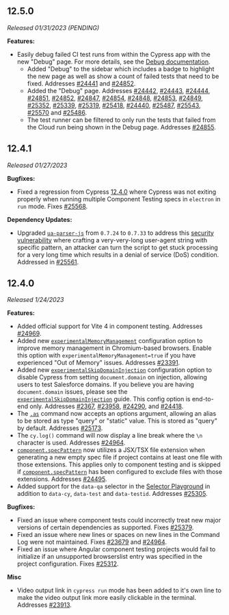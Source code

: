  <!-- See the ../guides/writing-the-cypress-changelog.md for details on writing the changelog. -->

## 12.5.0

_Released 01/31/2023 (PENDING)_

**Features:**

- Easily debug failed CI test runs from within the Cypress app with the new "Debug" page. For more details, see the [Debug documentation](https://on.cypress.io/debug-page). 
  - Added "Debug" to the sidebar which includes a badge to highlight the new page as well as show a count of failed tests that need to be fixed. Addresses [#24441](https://github.com/cypress-io/cypress/issues/24441) and [#24852](https://github.com/cypress-io/cypress/issues/24852).
  - Added the "Debug" page. Addresses
[#24442](https://github.com/cypress-io/cypress/issues/24442),
[#24443](https://github.com/cypress-io/cypress/issues/24443),
[#24444](https://github.com/cypress-io/cypress/issues/24444),
[#24851](https://github.com/cypress-io/cypress/issues/24851),
[#24852](https://github.com/cypress-io/cypress/issues/24852),
[#24847](https://github.com/cypress-io/cypress/issues/24847),
[#24854](https://github.com/cypress-io/cypress/issues/24854),
[#24848](https://github.com/cypress-io/cypress/issues/24848),
[#24853](https://github.com/cypress-io/cypress/issues/24853),
[#24849](https://github.com/cypress-io/cypress/issues/24849),
[#25352](https://github.com/cypress-io/cypress/issues/25352),
[#25339](https://github.com/cypress-io/cypress/issues/25339),
[#25319](https://github.com/cypress-io/cypress/issues/25319),
[#25418](https://github.com/cypress-io/cypress/issues/25418),
[#24440](https://github.com/cypress-io/cypress/issues/24440),
[#25487](https://github.com/cypress-io/cypress/issues/25487),
[#25543](https://github.com/cypress-io/cypress/issues/25543),
[#25570](https://github.com/cypress-io/cypress/issues/25570) and
[#25486](https://github.com/cypress-io/cypress/issues/25486).
  - The test runner can be filtered to only run the tests that failed from the Cloud run being shown in the Debug page. Addresses [#24855](https://github.com/cypress-io/cypress/issues/24855).

## 12.4.1

_Released 01/27/2023_

**Bugfixes:**

- Fixed a regression from Cypress [12.4.0](https://docs.cypress.io/guides/references/changelog#12-4-0) where Cypress was not exiting properly when running multiple Component Testing specs in `electron` in `run` mode. Fixes [#25568](https://github.com/cypress-io/cypress/issues/25568).

**Dependency Updates:**

- Upgraded [`ua-parser-js`](https://github.com/faisalman/ua-parser-js) from `0.7.24` to `0.7.33` to address this [security vulnerability](https://github.com/faisalman/ua-parser-js/security/advisories/GHSA-fhg7-m89q-25r3) where crafting a very-very-long user-agent string with specific pattern, an attacker can turn the script to get stuck processing for a very long time which results in a denial of service (DoS) condition. Addressed in [#25561](https://github.com/cypress-io/cypress/pull/25561).

## 12.4.0

_Released 1/24/2023_

**Features:**

- Added official support for Vite 4 in component testing. Addresses
  [#24969](https://github.com/cypress-io/cypress/issues/24969).
- Added new
  [`experimentalMemoryManagement`](/guides/references/experiments#Configuration)
  configuration option to improve memory management in Chromium-based browsers.
  Enable this option with `experimentalMemoryManagement=true` if you have
  experienced "Out of Memory" issues. Addresses
  [#23391](https://github.com/cypress-io/cypress/issues/23391).
- Added new
  [`experimentalSkipDomainInjection`](/guides/references/experiments#Experimental-Skip-Domain-Injection)
  configuration option to disable Cypress from setting `document.domain` on
  injection, allowing users to test Salesforce domains. If you believe you are
  having `document.domain` issues, please see the
  [`experimentalSkipDomainInjection`](/guides/references/experiments#Experimental-Skip-Domain-Injection)
  guide. This config option is end-to-end only. Addresses
  [#2367](https://github.com/cypress-io/cypress/issues/2367),
  [#23958](https://github.com/cypress-io/cypress/issues/23958),
  [#24290](https://github.com/cypress-io/cypress/issues/24290), and
  [#24418](https://github.com/cypress-io/cypress/issues/24418).
- The [`.as`](/api/commands/as) command now accepts an options argument,
  allowing an alias to be stored as type "query" or "static" value. This is
  stored as "query" by default. Addresses
  [#25173](https://github.com/cypress-io/cypress/issues/25173).
- The `cy.log()` command will now display a line break where the `\n` character
  is used. Addresses
  [#24964](https://github.com/cypress-io/cypress/issues/24964).
- [`component.specPattern`](/guides/references/configuration#component) now
  utilizes a JSX/TSX file extension when generating a new empty spec file if
  project contains at least one file with those extensions. This applies only to
  component testing and is skipped if
  [`component.specPattern`](/guides/references/configuration#component) has been
  configured to exclude files with those extensions. Addresses
  [#24495](https://github.com/cypress-io/cypress/issues/24495).
- Added support for the `data-qa` selector in the
  [Selector Playground](guides/core-concepts/cypress-app#Selector-Playground) in
  addition to `data-cy`, `data-test` and `data-testid`. Addresses
  [#25305](https://github.com/cypress-io/cypress/issues/25305).

**Bugfixes:**

- Fixed an issue where component tests could incorrectly treat new major
  versions of certain dependencies as supported. Fixes
  [#25379](https://github.com/cypress-io/cypress/issues/25379).
- Fixed an issue where new lines or spaces on new lines in the Command Log were
  not maintained. Fixes
  [#23679](https://github.com/cypress-io/cypress/issues/23679) and
  [#24964](https://github.com/cypress-io/cypress/issues/24964).
- Fixed an issue where Angular component testing projects would fail to
  initialize if an unsupported browserslist entry was specified in the project
  configuration. Fixes
  [#25312](https://github.com/cypress-io/cypress/issues/25312).

**Misc**

- Video output link in `cypress run` mode has been added to it's own line to
  make the video output link more easily clickable in the terminal. Addresses
  [#23913](https://github.com/cypress-io/cypress/issues/23913).
